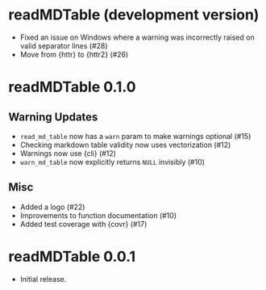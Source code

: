 # readMDTable (development version)

* Fixed an issue on Windows where a warning was incorrectly raised on valid separator lines (#28)
* Move from {httr} to {httr2} (#26)

# readMDTable 0.1.0

## Warning Updates

* `read_md_table` now has a `warn` param to make warnings optional (#15)
* Checking markdown table validity now uses vectorization (#12)
* Warnings now use {cli} (#12)
* `warn_md_table` now explicitly returns `NULL` invisibly (#10)

## Misc

* Added a logo (#22)
* Improvements to function documentation (#10)
* Added test coverage with {covr} (#17)

# readMDTable 0.0.1

* Initial release.

